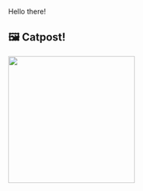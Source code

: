 Hello there!



## 🖼️ Catpost!

<sub>
    <img src="https://cdn2.thecatapi.com/images/ceh.jpg" height="256">
</sub>

